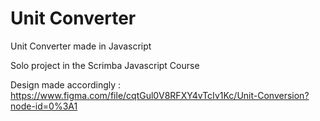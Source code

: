 # Unit Converter

Unit Converter made in Javascript

Solo project in the Scrimba Javascript Course

Design made accordingly : https://www.figma.com/file/cqtGul0V8RFXY4vTcIv1Kc/Unit-Conversion?node-id=0%3A1
